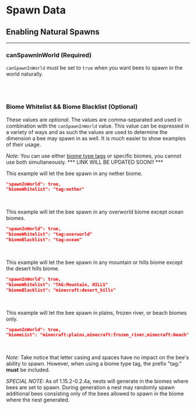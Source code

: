 # **Spawn Data**

## **Enabling Natural Spawns**
***


### **canSpawnInWorld** (Required)

`canSpawnInWorld`  must be set to `true` when you want bees to spawn in the world naturally.

<br>
<br>

### **Biome Whitelist && Biome Blacklist** (Optional)

These values are *optional.* The values are comma-separated and used in combination with the `canSpawnInWorld` value. This value can be expressed in a variety of ways and as such the values are used to determine the dimension a bee may spawn in as well. It is much easier to show examples of their usage.

*Note:* You can use either [biome type tags](https://github.com/Dungeon-Derps-Development/ResourcefulBees/wiki/Biome-Tags) or specific biomes, you cannot use both simultaneously.
*** LINK WILL BE UPDATED SOON!! ***

This example will let the bee spawn in any nether biome.
```json
"spawnInWorld": true,
"biomeWhitelist": "tag:nether"
```
<br>

This example will let the bee spawn in any overworld biome except ocean biomes.
```json
"spawnInWorld": true,
"biomeWhitelist": "tag:overworld"
"biomeBlacklist": "tag:ocean"
```
<br>

This example will let the bee spawn in any mountain or hills biome except the desert hills biome.
```json
"spawnInWorld": true,
"biomeWhitelist": "TAG:Mountain, HILLS"
"biomeBlacklist": "minecraft:desert_hills"
```
<br>

This example will let the bee spawn in plains, frozen river, or beach biomes only.
```json
"spawnInWorld": true,
"biomeList": "minecraft:plains,minecraft:frozen_river,minecraft:beach"
```
<br>

*Note:* Take notice that letter casing and spaces have no impact on the bee's ability to spawn. However, when using a biome type tag, the prefix "tag:" **must** be included. <br>

*SPECIAL NOTE:* As of 1.15.2-0.2.4a, nests will generate in the biomes where bees are set to spawn. During generation a nest may randomly spawn additional bees consisting only of the bees allowed to spawn in the biome where the nest generated.

<br>
<br>
<!--stackedit_data:
eyJoaXN0b3J5IjpbODQxOTQzMTU0LDE5Mjg5NTcyMDcsMTY4ND
YzMzA3MV19
-->